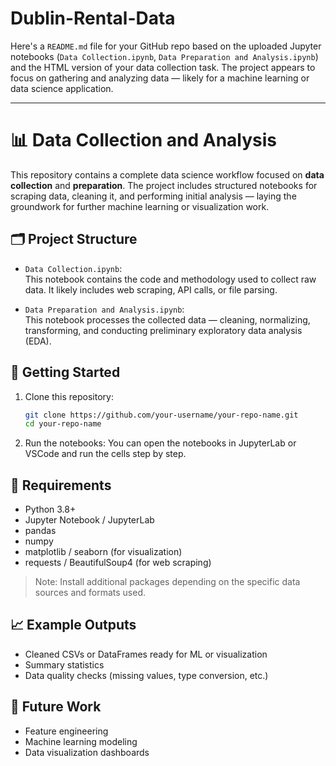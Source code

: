 # Dublin-Rental-Data

Here's a `README.md` file for your GitHub repo based on the uploaded Jupyter notebooks (`Data Collection.ipynb`, `Data Preparation and Analysis.ipynb`) and the HTML version of your data collection task. The project appears to focus on gathering and analyzing data — likely for a machine learning or data science application.

---

# 📊 Data Collection and Analysis

This repository contains a complete data science workflow focused on **data collection** and **preparation**. The project includes structured notebooks for scraping data, cleaning it, and performing initial analysis — laying the groundwork for further machine learning or visualization work.

## 🗂 Project Structure

- `Data Collection.ipynb`:  
  This notebook contains the code and methodology used to collect raw data. It likely includes web scraping, API calls, or file parsing.
  
- `Data Preparation and Analysis.ipynb`:  
  This notebook processes the collected data — cleaning, normalizing, transforming, and conducting preliminary exploratory data analysis (EDA).

## 🚀 Getting Started

1. Clone this repository:
   ```bash
   git clone https://github.com/your-username/your-repo-name.git
   cd your-repo-name
   ```

2. Run the notebooks:
   You can open the notebooks in JupyterLab or VSCode and run the cells step by step.

## 🔧 Requirements

- Python 3.8+
- Jupyter Notebook / JupyterLab
- pandas
- numpy
- matplotlib / seaborn (for visualization)
- requests / BeautifulSoup4 (for web scraping)

> Note: Install additional packages depending on the specific data sources and formats used.

## 📈 Example Outputs

- Cleaned CSVs or DataFrames ready for ML or visualization
- Summary statistics
- Data quality checks (missing values, type conversion, etc.)

## 🧠 Future Work

- Feature engineering
- Machine learning modeling
- Data visualization dashboards

